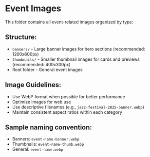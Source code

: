 # Event Images

This folder contains all event-related images organized by type:

## Structure:
- `banners/` - Large banner images for hero sections (recommended: 1200x600px)
- `thumbnails/` - Smaller thumbnail images for cards and previews (recommended: 400x300px)
- Root folder - General event images

## Image Guidelines:
- Use WebP format when possible for better performance
- Optimize images for web use
- Use descriptive filenames (e.g., `jazz-festival-2025-banner.webp`)
- Maintain consistent aspect ratios within each category

## Sample naming convention:
- Banners: `event-name-banner.webp`
- Thumbnails: `event-name-thumb.webp`
- General: `event-name.webp`
